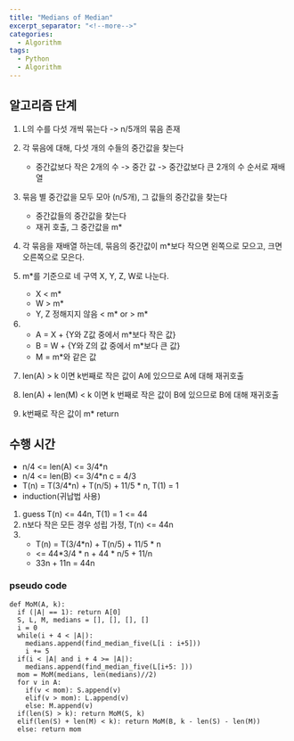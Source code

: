```yaml
---
title: "Medians of Median"
excerpt_separator: "<!--more-->"
categories:
  - Algorithm
tags:
  - Python
  - Algorithm
---
```


## 알고리즘 단계

1. L의 수를 다섯 개씩 묶는다 -> n/5개의 묶음 존재
2. 각 묶음에 대해, 다섯 개의 수들의 중간값을 찾는다

   - 중간값보다 작은 2개의 수 -> 중간 값 -> 중간값보다 큰 2개의 수 순서로 재배열

3. 묶음 별 중간값을 모두 모아 (n/5개), 그 값들의 중간값을 찾는다

   - 중간값들의 중간값을 찾는다
   - 재귀 호출, 그 중간값을 m\*

4. 각 묶음을 재배열 하는데, 묶음의 중간값이 m\*보다 작으면 왼쪽으로 모으고, 크면 오른쪽으로 모은다.
5. m\*를 기준으로 네 구역 X, Y, Z, W로 나눈다.

   - X < m\*
   - W > m\*
   - Y, Z 정해지지 않음 < m* or > m*

6. - A = X + {Y와 Z값 중에서 m\*보다 작은 값}
   - B = W + {Y와 Z의 값 중에서 m\*보다 큰 값}
   - M = m\*와 같은 값

7. len(A) > k 이면 k번째로 작은 값이 A에 있으므로 A에 대해 재귀호출
8. len(A) + len(M) < k 이면 k 번째로 작은 값이 B에 있으므로 B에 대해 재귀호출
9. k번째로 작은 값이 m\* return

## 수행 시간

- n/4 <= len(A) <= 3/4\*n
- n/4 <= len(B) <= 3/4\*n c = 4/3
- T(n) = T(3/4*n) + T(n/5) + 11/5 * n, T(1) = 1
- induction(귀납법 사용)

1. guess T(n) <= 44n, T(1) = 1 <= 44
2. n보다 작은 모든 경우 성립 가정, T(n) <= 44n
3. - T(n) = T(3/4*n) + T(n/5) + 11/5 * n
   - <= 44*3/4 * n + 44 \* n/5 + 11/n
   - 33n + 11n = 44n

### pseudo code

<!-- prettier-ignore -->
```
def MoM(A, k):
  if (|A| == 1): return A[0]
  S, L, M, medians = [], [], [], []
  i = 0
  while(i + 4 < |A|):
    medians.append(find_median_five(L[i : i+5]))
    i += 5
  if(i < |A| and i + 4 >= |A|):
    medians.append(find_median_five(L[i+5: ]))
  mom = MoM(medians, len(medians)//2)
  for v in A:
    if(v < mom): S.append(v)
    elif(v > mom): L.append(v)
    else: M.append(v)
  if(len(S) > k): return MoM(S, k)
  elif(len(S) + len(M) < k): return MoM(B, k - len(S) - len(M))
  else: return mom
```

